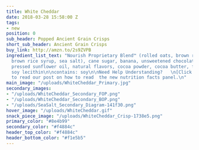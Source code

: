 ```yaml
---
title: White Cheddar
date: 2018-03-28 15:58:00 Z
tags:
- new
position: 0
sub_header: Popped Ancient Grain Crisps
short_sub_header: Ancient Grain Crisps
buy_link: http://amzn.to/2s9ZVPB
ingredient_list_text: "Nourish Proprietary Blend™ (rolled oats, brown rice, chia seeds,
  brown rice syrup, sea salt), cane sugar, banana, unsweetened chocolate, expeller
  pressed sunflower oil, natural flavors, cocoa powder, cocoa butter, fruit pectin,
  soy lecithin\n\ncontains: soy\n\nNeed Help Understanding?   \n[Click Here](/posts/decoding-the-nutrition-facts-panel)
  to read our post on how to read  the new nutrition facts panel.\n"
main_image: "/uploads/WhiteCheddar_Primary.jpg"
secondary_images:
- "/uploads/WhiteCheddar_Secondary_FOP.png"
- "/uploads/WhiteCheddar_Secondary_BOP.png"
- "/uploads/SeaSalt_Secondary_Diagram-141f30.png"
hover_image: "/uploads/WhiteCheddar.gif"
snack_piece_image: "/uploads/WhiteCheddar_Crisp-1738e5.png"
primary_color: "#8e4b99"
secondary_color: "#f4884c"
header_top_color: "#f4884c"
header_bottom_color: "#f1e5b5"
---
```



